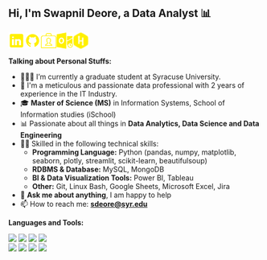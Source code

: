 <!-- Your title -->
## Hi, I'm Swapnil Deore, a Data Analyst :bar_chart:

<!-- Your badges
You can use the website to generate badges: https://shields.io/
-->

[<img align="left" alt="LinkedIn" width="32px" src="https://github.com/Swapppyy/Swapppyy/blob/main/linkedin.png" />](https://www.linkedin.com/in/swapnildeore/)
[<img align="left" alt="GitHub" width="32px" src="https://github.com/Swapppyy/Swapppyy/blob/main/Gitic.png" />](https://github.com/Swapppyy/)
[<img align="left" alt="My Portfolio" width="32px" src="https://github.com/Swapppyy/Swapppyy/blob/main/pf.png" />](https://example.com/)
[<img align="left" alt="Outlook" width="32px" src="https://github.com/Swapppyy/Swapppyy/blob/main/outlook.png" />](mailto:sdeore@syr.edu)
[<img align="left" alt="Hackerrank" width="32px" src="https://github.com/Swapppyy/Swapppyy/blob/main/Hackerrank.png" />](https://www.hackerrank.com/swap_deo15/)




<br>
<br>

<!-- Talking about you -->
**Talking about Personal Stuffs:**

<!-- Any image aligned to the right. Beware the width -->

- 👨🏽‍💻 I’m currently a graduate student at Syracuse University.
- 🧑 I'm a meticulous and passionate data professional with 2 years of experience in the IT Industry.
- 🎓 **Master of Science (MS)** in Information Systems, School of Information studies (iSchool)
- 📊 Passionate about all things in **Data Analytics, Data Science and Data Engineering**
- 💪🏽 Skilled in the following technical skills:
  * **Programming Language:** Python (pandas, numpy, matplotlib, seaborn, plotly, streamlit, scikit-learn, beautifulsoup)
  * **RDBMS & Database:** MySQL, MongoDB
  * **BI & Data Visualization Tools:** Power BI, Tableau
  * **Other:** Git, Linux Bash, Google Sheets, Microsoft Excel, Jira
- 💬 **Ask me about anything**, I am happy to help
- 📫 How to reach me: **sdeore@syr.edu**

**Languages and Tools:** 

  <!-- Your languages and tools. Be careful with the alignment. 
  You can use this sites to get logos: https://www.vectorlogo.zone or https://simpleicons.org/
  -->
  <code><img width="10%" src="https://www.vectorlogo.zone/logos/python/python-ar21.svg"></code>
  <code><img width="10%" src="https://www.vectorlogo.zone/logos/microsoft/microsoft-ar21.svg"></code>
  <code><img width="10%" src="https://www.vectorlogo.zone/logos/microsoft_powerbi/microsoft_powerbi-ar21.svg"></code>
  <code><img width="10%" src="https://www.vectorlogo.zone/logos/mysql/mysql-ar21.svg"></code>
  <br />
  <code><img width="10%" src="https://www.vectorlogo.zone/logos/jupyter/jupyter-ar21.svg"></code>
  <code><img width="10%" src="https://www.vectorlogo.zone/logos/visualstudio_code/visualstudio_code-ar21.svg"></code>
  <code><img width="10%" src="https://www.vectorlogo.zone/logos/git-scm/git-scm-ar21.svg"></code>
  <code><img width="10%" src="https://www.vectorlogo.zone/logos/linux/linux-ar21.svg"></code>
</p>

